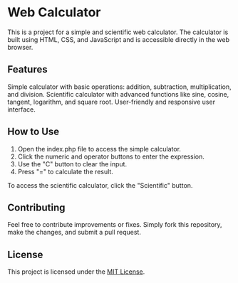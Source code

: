 # Web Calculator
This is a project for a simple and scientific web calculator. The calculator is built using HTML, CSS, and JavaScript and is accessible directly in the web browser.

## Features
Simple calculator with basic operations: addition, subtraction, multiplication, and division.
Scientific calculator with advanced functions like sine, cosine, tangent, logarithm, and square root.
User-friendly and responsive user interface.

## How to Use
1. Open the index.php file to access the simple calculator.
2. Click the numeric and operator buttons to enter the expression.
3. Use the "C" button to clear the input.
4. Press "=" to calculate the result.

To access the scientific calculator, click the "Scientific" button.

## Contributing
Feel free to contribute improvements or fixes. Simply fork this repository, make the changes, and submit a pull request. 

## License

This project is licensed under the [MIT License](LICENSE).

